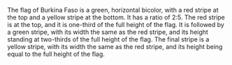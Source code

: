 The flag of Burkina Faso is a green, horizontal bicolor, with a red stripe at the top and a yellow stripe at the bottom. It has a ratio of 2:5. The red stripe is at the top, and it is one-third of the full height of the flag. It is followed by a green stripe, with its width the same as the red stripe, and its height standing at two-thirds of the full height of the flag. The final stripe is a yellow stripe, with its width the same as the red stripe, and its height being equal to the full height of the flag.